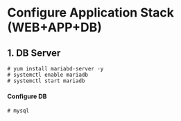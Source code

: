 # Configure Application Stack (WEB+APP+DB)

## 1. DB Server
```
# yum install mariabd-server -y
# systemctl enable mariadb 
# systemctl start mariadb
```
#### Configure DB 
```
# mysql
```
